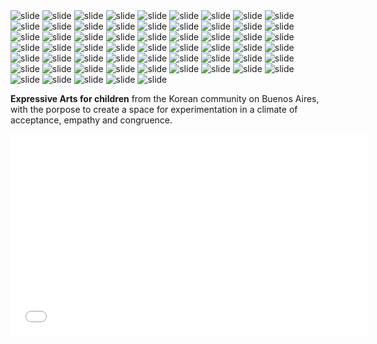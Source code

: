 <div id="myslides">
  <img class="roundPhoto" src="01.jpg" alt="slide"/>
  <img class="roundPhoto" src="02.jpg" alt="slide"/>
  <img class="roundPhoto" src="03.jpg" alt="slide"/>
  <img class="roundPhoto" src="04.jpg" alt="slide"/>
  <img class="roundPhoto" src="05.jpg" alt="slide"/>
  <img class="roundPhoto" src="06.jpg" alt="slide"/>
  <img class="roundPhoto" src="07.jpg" alt="slide"/>
  <img class="roundPhoto" src="08.jpg" alt="slide"/>
  <img class="roundPhoto" src="09.jpg" alt="slide"/>
  <img class="roundPhoto" src="10.jpg" alt="slide" />
  <img class="roundPhoto" src="11.jpg" alt="slide" />
  <img class="roundPhoto" src="12.jpg" alt="slide"/>
  <img class="roundPhoto" src="13.jpg" alt="slide"/>
  <img class="roundPhoto" src="14.jpg" alt="slide"/>
  <img class="roundPhoto" src="15.jpg" alt="slide"/>
  <img class="roundPhoto" src="16.jpg" alt="slide"/>
  <img class="roundPhoto" src="17.jpg" alt="slide"/>
  <img class="roundPhoto" src="18.jpg" alt="slide"/>
  <img class="roundPhoto" src="19.jpg" alt="slide"/>
  <img class="roundPhoto" src="20.jpg" alt="slide"/>
  <img class="roundPhoto" src="21.jpg" alt="slide"/>
  <img class="roundPhoto" src="22.jpg" alt="slide"/>
  <img class="roundPhoto" src="23.jpg" alt="slide"/>
  <img class="roundPhoto" src="24.jpg" alt="slide"/>
  <img class="roundPhoto" src="25.jpg" alt="slide"/>
  <img class="roundPhoto" src="26.jpg" alt="slide"/>
  <img class="roundPhoto" src="27.jpg" alt="slide"/>
  <img class="roundPhoto" src="28.jpg" alt="slide"/>
  <img class="roundPhoto" src="29.jpg" alt="slide"/>
  <img class="roundPhoto" src="30.jpg" alt="slide"/>
  <img class="roundPhoto" src="31.jpg" alt="slide"/>
  <img class="roundPhoto" src="32.jpg" alt="slide"/>
  <img class="roundPhoto" src="33.jpg" alt="slide"/>
  <img class="roundPhoto" src="34.jpg" alt="slide"/>
  <img class="roundPhoto" src="35.jpg" alt="slide"/>
  <img class="roundPhoto" src="36.jpg" alt="slide"/>
  <img class="roundPhoto" src="37.jpg" alt="slide"/>
  <img class="roundPhoto" src="38.jpg" alt="slide"/>
  <img class="roundPhoto" src="39.jpg" alt="slide"/>
  <img class="roundPhoto" src="40.jpg" alt="slide"/>
  <img class="roundPhoto" src="41.jpg" alt="slide"/>
  <img class="roundPhoto" src="42.jpg" alt="slide"/>
  <img class="roundPhoto" src="43.jpg" alt="slide"/>
  <img class="roundPhoto" src="44.jpg" alt="slide"/>
  <img class="roundPhoto" src="45.jpg" alt="slide"/>
  <img class="roundPhoto" src="46.jpg" alt="slide"/>
  <img class="roundPhoto" src="47.jpg" alt="slide"/>
  <img class="roundPhoto" src="48.jpg" alt="slide"/>
  <img class="roundPhoto" src="49.jpg" alt="slide"/>
  <img class="roundPhoto" src="50.jpg" alt="slide"/>
  <img class="roundPhoto" src="51.jpg" alt="slide"/>
  <img class="roundPhoto" src="52.jpg" alt="slide"/>
  <img class="roundPhoto" src="53.jpg" alt="slide"/>
  <img class="roundPhoto" src="54.jpg" alt="slide"/>
  <img class="roundPhoto" src="55.jpg" alt="slide"/>
  <img class="roundPhoto" src="56.jpg" alt="slide"/>
  <img class="roundPhoto" src="57.jpg" alt="slide"/>
  <img class="roundPhoto" src="58.jpg" alt="slide"/>
  <img class="roundPhoto" src="59.jpg" alt="slide"/>
</div>

**Expressive Arts for children** from the Korean community on Buenos Aires, with the porpose to create a space for experimentation in a climate of acceptance, empathy and congruence.

<iframe src="//player.vimeo.com/video/17249601?title=0&amp;byline=0&amp;portrait=0&amp;color=ffffff" width="574" height="323" frameborder="0" webkitallowfullscreen mozallowfullscreen allowfullscreen></iframe>
